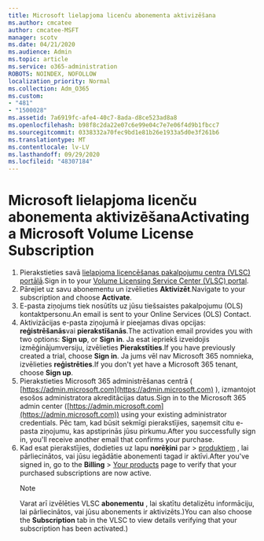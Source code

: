 ```yaml
---
title: Microsoft lielapjoma licenču abonementa aktivizēšana
ms.author: cmcatee
author: cmcatee-MSFT
manager: scotv
ms.date: 04/21/2020
ms.audience: Admin
ms.topic: article
ms.service: o365-administration
ROBOTS: NOINDEX, NOFOLLOW
localization_priority: Normal
ms.collection: Adm_O365
ms.custom:
- "481"
- "1500028"
ms.assetid: 7a6919fc-afe4-40c7-8ada-d8ce523ad8a8
ms.openlocfilehash: b98f8c2da22e07c6e99e04c7e7e06f4d9b1fbcc7
ms.sourcegitcommit: 0338332a70fec9bd1e81b26e1933a5d0e3f261b6
ms.translationtype: MT
ms.contentlocale: lv-LV
ms.lasthandoff: 09/29/2020
ms.locfileid: "48307184"
---
```

# <a name="activating-a-microsoft-volume-license-subscription"></a><span data-ttu-id="47757-102">Microsoft lielapjoma licenču abonementa aktivizēšana</span><span class="sxs-lookup"><span data-stu-id="47757-102">Activating a Microsoft Volume License Subscription</span></span>

1. <span data-ttu-id="47757-103">Pierakstieties savā [lielapjoma licencēšanas pakalpojumu centra (VLSC) portālā](https://go.microsoft.com/fwlink/p/?LinkId=329762).</span><span class="sxs-lookup"><span data-stu-id="47757-103">Sign in to your [Volume Licensing Service Center (VLSC) portal](https://go.microsoft.com/fwlink/p/?LinkId=329762).</span></span>
2. <span data-ttu-id="47757-104">Pārejiet uz savu abonementu un izvēlieties **Aktivizēt**.</span><span class="sxs-lookup"><span data-stu-id="47757-104">Navigate to your subscription and choose **Activate**.</span></span>
3. <span data-ttu-id="47757-105">E-pasta ziņojums tiek nosūtīts uz jūsu tiešsaistes pakalpojumu (OLS) kontaktpersonu.</span><span class="sxs-lookup"><span data-stu-id="47757-105">An email is sent to your Online Services (OLS) Contact.</span></span>
4. <span data-ttu-id="47757-106">Aktivizācijas e-pasta ziņojumā ir pieejamas divas opcijas: **reģistrēšanās**vai **pierakstīšanās**.</span><span class="sxs-lookup"><span data-stu-id="47757-106">The activation email provides you with two options: **Sign up**, or **Sign in**.</span></span> <span data-ttu-id="47757-107">Ja esat iepriekš izveidojis izmēģinājumversiju, izvēlieties **Pierakstīties**.</span><span class="sxs-lookup"><span data-stu-id="47757-107">If you have previously created a trial, choose **Sign in**.</span></span> <span data-ttu-id="47757-108">Ja jums vēl nav Microsoft 365 nomnieka, izvēlieties **reģistrēties**.</span><span class="sxs-lookup"><span data-stu-id="47757-108">If you don't yet have a Microsoft 365 tenant, choose **Sign up**.</span></span>
5. <span data-ttu-id="47757-109">Pierakstieties Microsoft 365 administrēšanas centrā ( [https://admin.microsoft.com](https://admin.microsoft.com) ), izmantojot esošos administratora akreditācijas datus.</span><span class="sxs-lookup"><span data-stu-id="47757-109">Sign in to the Microsoft 365 admin center ([https://admin.microsoft.com](https://admin.microsoft.com)) using your existing administrator credentials.</span></span> <span data-ttu-id="47757-110">Pēc tam, kad būsit sekmīgi pierakstījies, saņemsit citu e-pasta ziņojumu, kas apstiprinās jūsu pirkumu.</span><span class="sxs-lookup"><span data-stu-id="47757-110">After you successfully sign in, you'll receive another email that confirms your purchase.</span></span>
6. <span data-ttu-id="47757-111">Kad esat pierakstījies, dodieties uz lapu **norēķini** par \> [produktiem](https://go.microsoft.com/fwlink/p/?linkid=842054) , lai pārliecinātos, vai jūsu iegādātie abonementi tagad ir aktīvi.</span><span class="sxs-lookup"><span data-stu-id="47757-111">After you've signed in, go to the **Billing** \> [Your products](https://go.microsoft.com/fwlink/p/?linkid=842054) page to verify that your purchased subscriptions are now active.</span></span> 
    > [!NOTE]
    > <span data-ttu-id="47757-112">Varat arī izvēlēties VLSC **abonementu** , lai skatītu detalizētu informāciju, lai pārliecinātos, vai jūsu abonements ir aktivizēts.)</span><span class="sxs-lookup"><span data-stu-id="47757-112">You can also choose the **Subscription** tab in the VLSC to view details verifying that your subscription has been activated.)</span></span>
